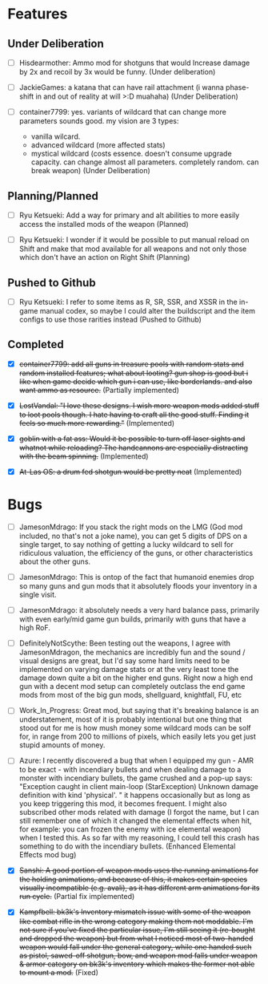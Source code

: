 
# Features

## Under Deliberation

- [ ] Hisdearmother: Ammo mod for shotguns that would Increase damage by 2x and recoil by 3x would be funny. (Under deliberation)

- [ ] JackieGames: a katana that can have rail attachment (i wanna phase-shift in and out of reality at will >:D muahaha) (Under Deliberation)

- [ ] container7799: yes. variants of wildcard that can change more parameters sounds good. my vision are 3 types:
  - vanilla wilcard.
  - advanced wildcard (more affected stats)
  - mystical wildcard (costs essence. doesn't consume upgrade capacity. can change almost all parameters. completely random. can break weapon)
  (Under Deliberation)

## Planning/Planned

- [ ] Ryu Ketsueki: Add a way for primary and alt abilities to more easily access the installed mods of the weapon (Planned)

- [ ] Ryu Ketsueki: I wonder if it would be possible to put manual reload on Shift and make that mod available for all weapons and not only those which don't have an action on Right Shift (Planning)

## Pushed to Github

- [ ] Ryu Ketsueki: I refer to some items as R, SR, SSR, and XSSR in the in-game manual codex, so maybe I could alter the buildscript and the item configs to use those rarities instead (Pushed to Github)

## Completed

- [x] ~~container7799: add all guns in treasure pools with random stats and random installed features; what about looting? gun shop is good but i like when game decide which gun i can use, like borderlands. and also want ammo as resource.~~ (Partially implemented)

- [x] ~~LostVandal: "I love these designs. I wish more weapon mods added stuff to loot pools though. I hate having to craft all the good stuff. Finding it feels so much more rewarding."~~ (Implemented) 

- [x] ~~goblin with a fat ass: Would it be possible to turn off laser sights and whatnot while reloading? The handcannons are especially distracting with the beam spinning.~~ (Implemented)

- [x] ~~At-Las OS: a drum fed shotgun would be pretty neat~~ (Implemented)

# Bugs

- [ ] JamesonMdrago: If you stack the right mods on the LMG (God mod included, no that's not a joke name), you can get 5 digits of DPS on a single target, to say nothing of getting a lucky wildcard to sell for ridiculous valuation, the efficiency of the guns, or other characteristics about the other guns.

- [ ] JamesonMdrago: This is ontop of the fact that humanoid enemies drop so many guns and gun mods that it absolutely floods your inventory in a single visit.

- [ ] JamesonMdrago: it absolutely needs a very hard balance pass, primarily with even early/mid game gun builds, primarily with guns that have a high RoF.

- [ ] DefinitelyNotScythe: Been testing out the weapons, I agree with JamesonMdragon, the mechanics are incredibly fun and the sound / visual designs are great, but I'd say some hard limits need to be implemented on varying damage stats or at the very least tone the damage down quite a bit on the higher end guns. Right now a high end gun with a decent mod setup can completely outclass the end game mods from most of the big gun mods, shellguard, knightfall, FU, etc

- [ ] Work_In_Progress: Great mod, but saying that it's breaking balance is an understatement, most of it is probably intentional but one thing that stood out for me is how mush money some wildcard mods can be solf for, in range from 200 to millions of pixels, which easily lets you get just stupid amounts of money.

- [ ] Azure: I recently discovered a bug that when I equipped my gun - AMR to be exact - with incendiary bullets and when dealing damage to a monster with incendiary bullets, the game crushed and a pop-up says: "Exception caught in client main-loop (StarException) Unknown damage definition with kind 'physical'. " it happens occasionally but as long as you keep triggering this mod, it becomes frequent. I might also subscribed other mods related with damage (I forgot the name, but I can still remember one of which it changed the elemental effects when hit, for example: you can frozen the enemy with ice elemental weapon) when I tested this. As so far with my reasoning, I could tell this crash has something to do with the incendiary bullets. (Enhanced Elemental Effects mod bug)

- [x] ~~Sanshi: A good portion of weapon mods uses the running animations for the holding animations, and because of this, it makes certain species visually incompatible (e.g. avali), as it has different arm animations for its run cycle.~~ (Partial fix implemented)

- [x] ~~Kampfbell: bk3k's Inventory mismatch issue with some of the weapon like combat rifle in the wrong category making them not moddable. I'm not sure if you've fixed the particular issue, I'm still seeing it (re-bought and dropped the weapon) but from what I noticed most of two-handed weapon would fall under the general category, while one handed such as pistol, sawed-off shotgun, bow, and weapon mod falls under weapon & armor category on bk3k's inventory which makes the former not able to mount a mod.~~ (Fixed)